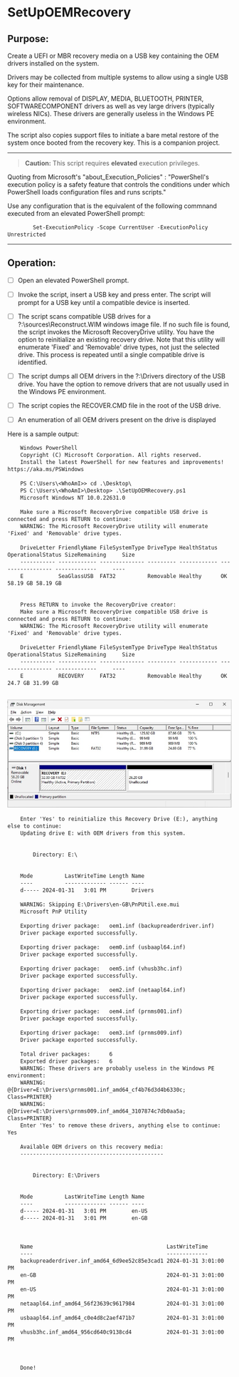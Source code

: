 # SetUpOEMRecovery

## Purpose:

Create a UEFI or MBR recovery media on a USB key containing the OEM drivers installed on the system. 
 
Drivers may be collected from multiple systems to allow using a single USB key for their maintenance.

Options allow
 removal of DISPLAY, MEDIA, BLUETOOTH, PRINTER, SOFTWARECOMPONENT drivers as well as vey large drivers (typically
 wireless NICs). These drivers are generally useless in the Windows PE environment.

The script also copies support files to initiate a bare metal restore of the system once booted
from the recovery key. This is a companion project.

------
>**Caution:**	This script requires **elevated** execution privileges.

Quoting from Microsoft's "about_Execution_Policies" : "PowerShell's
execution policy is a safety feature that controls the conditions
under which PowerShell loads configuration files and runs scripts."

Use any configuration that is the equivalent of the
following commnand executed from an elevated PowerShell prompt:

			Set-ExecutionPolicy -Scope CurrentUser -ExecutionPolicy Unrestricted
------

## Operation:

- [ ] Open an elevated PowerShell prompt.
- [ ] Invoke the script, insert a USB key and press enter. The script will prompt for a USB key until a compatible device is inserted.
- [ ] The script scans compatible USB drives for a ?:\sources\Reconstruct.WIM windows image file. If no such file is found, the script invokes the Microsoft RecoveryDrive utility. You have the option to reinitialize an existing recovery drive. Note that this utility will enumerate 'Fixed' and 'Removable' drive types, not just the selected drive. This process is repeated until a single compatible drive is identified. 
- [ ] The script dumps all OEM drivers in the ?:\Drivers directory of the USB drive. You have the option to remove drivers that are not usually used in the Windows PE environment.
- [ ] The script copies the RECOVER.CMD file in the root of the USB drive.
- [ ] An enumeration of all OEM drivers present on the drive is displayed

			
Here is a sample output:

```
	Windows PowerShell
	Copyright (C) Microsoft Corporation. All rights reserved.
	Install the latest PowerShell for new features and improvements! https://aka.ms/PSWindows    

	PS C:\Users\<WhoAmI>> cd .\Desktop\
	PS C:\Users\<WhoAmI>\Desktop> .\SetUpOEMRecovery.ps1                                               
	Microsoft Windows NT 10.0.22631.0

	Make sure a Microsoft RecoveryDrive compatible USB drive is connected and press RETURN to continue:
	WARNING: The Microsoft RecoveryDrive utility will enumerate 'Fixed' and 'Removable' drive types.

	DriveLetter FriendlyName FileSystemType DriveType HealthStatus OperationalStatus SizeRemaining     Size
	----------- ------------ -------------- --------- ------------ ----------------- -------------     ----
	E           SeaGlassUSB  FAT32          Removable Healthy      OK                     58.19 GB 58.19 GB


	Press RETURN to invoke the RecoveryDrive creator:
	Make sure a Microsoft RecoveryDrive compatible USB drive is connected and press RETURN to continue:
	WARNING: The Microsoft RecoveryDrive utility will enumerate 'Fixed' and 'Removable' drive types.

	DriveLetter FriendlyName FileSystemType DriveType HealthStatus OperationalStatus SizeRemaining     Size
	----------- ------------ -------------- --------- ------------ ----------------- -------------     ----
	E           RECOVERY     FAT32          Removable Healthy      OK                      24.7 GB 31.99 GB


```

![USBKey](Ressources\Recovery_USB_Key.jpg)

```
	Enter 'Yes' to reinitialize this Recovery Drive (E:), anything else to continue:
	Updating drive E: with OEM drivers from this system.


		Directory: E:\


	Mode          LastWriteTime Length Name
	----          ------------- ------ ----
	d----- 2024-01-31   3:01 PM        Drivers

	WARNING: Skipping E:\Drivers\en-GB\PnPUtil.exe.mui
	Microsoft PnP Utility

	Exporting driver package:   oem1.inf (backupreaderdriver.inf)
	Driver package exported successfully.

	Exporting driver package:   oem0.inf (usbaapl64.inf)
	Driver package exported successfully.

	Exporting driver package:   oem5.inf (vhusb3hc.inf)
	Driver package exported successfully.

	Exporting driver package:   oem2.inf (netaapl64.inf)
	Driver package exported successfully.

	Exporting driver package:   oem4.inf (prnms001.inf)
	Driver package exported successfully.

	Exporting driver package:   oem3.inf (prnms009.inf)
	Driver package exported successfully.

	Total driver packages:      6
	Exported driver packages:   6
	WARNING: These drivers are probably useless in the Windows PE environment:
	WARNING:   @{Driver=E:\Drivers\prnms001.inf_amd64_cf4b76d3d4b6330c; Class=PRINTER}
	WARNING:   @{Driver=E:\Drivers\prnms009.inf_amd64_3107874c7db0aa5a; Class=PRINTER}
	Enter 'Yes' to remove these drivers, anything else to continue: Yes

	Available OEM drivers on this recovery media:
	---------------------------------------------


		Directory: E:\Drivers


	Mode          LastWriteTime Length Name
	----          ------------- ------ ----
	d----- 2024-01-31   3:01 PM        en-US
	d----- 2024-01-31   3:01 PM        en-GB



	Name                                          LastWriteTime
	----                                          -------------
	backupreaderdriver.inf_amd64_6d9ee52c85e3cad1 2024-01-31 3:01:00 PM
	en-GB                                         2024-01-31 3:01:00 PM
	en-US                                         2024-01-31 3:01:00 PM
	netaapl64.inf_amd64_56f23639c9617984          2024-01-31 3:01:00 PM
	usbaapl64.inf_amd64_c0e4d8c2aef471b7          2024-01-31 3:01:00 PM
	vhusb3hc.inf_amd64_956cd640c9138cd4           2024-01-31 3:01:00 PM



	Done!

```


